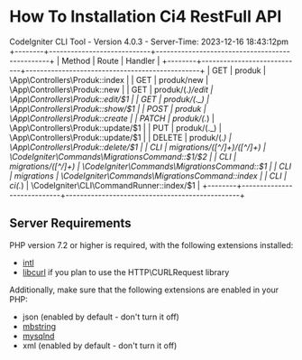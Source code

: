 # How To Installation Ci4 RestFull API

CodeIgniter CLI Tool - Version 4.0.3 - Server-Time: 2023-12-16 18:43:12pm
+--------+----------------------------+------------------------------------------------+
| Method | Route | Handler |
+--------+----------------------------+------------------------------------------------+
| GET | produk | \App\Controllers\Produk::index |
| GET | produk/new | \App\Controllers\Produk::new |
| GET | produk/(._)/edit | \App\Controllers\Produk::edit/$1 |
| GET | produk/(._) | \App\Controllers\Produk::show/$1 |
| POST | produk | \App\Controllers\Produk::create |
| PATCH | produk/(._) | \App\Controllers\Produk::update/$1 |
| PUT | produk/(._) | \App\Controllers\Produk::update/$1 |
| DELETE | produk/(._) | \App\Controllers\Produk::delete/$1 |
| CLI | migrations/([^/]+)/([^/]+) | \CodeIgniter\Commands\MigrationsCommand::$1/$2 |
| CLI | migrations/([^/]+) | \CodeIgniter\Commands\MigrationsCommand::$1 |
| CLI | migrations | \CodeIgniter\Commands\MigrationsCommand::index |
| CLI | ci(._) | \CodeIgniter\CLI\CommandRunner::index/$1 |
+--------+----------------------------+------------------------------------------------+

## Server Requirements

PHP version 7.2 or higher is required, with the following extensions installed:

- [intl](http://php.net/manual/en/intl.requirements.php)
- [libcurl](http://php.net/manual/en/curl.requirements.php) if you plan to use the HTTP\CURLRequest library

Additionally, make sure that the following extensions are enabled in your PHP:

- json (enabled by default - don't turn it off)
- [mbstring](http://php.net/manual/en/mbstring.installation.php)
- [mysqlnd](http://php.net/manual/en/mysqlnd.install.php)
- xml (enabled by default - don't turn it off)
